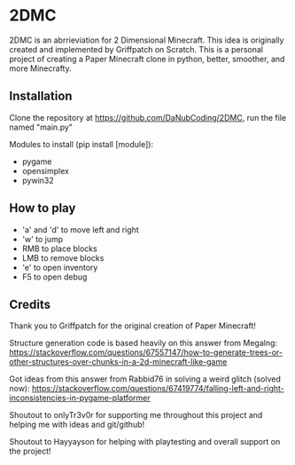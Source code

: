 # 2DMC
2DMC is an abrrieviation for 2 Dimensional Minecraft. This idea is originally created and implemented by Griffpatch on Scratch. This is a personal project of creating a Paper Minecraft clone in python, better, smoother, and more Minecrafty. 

## Installation
Clone the repository at https://github.com/DaNubCoding/2DMC, run the file named "main.py"

Modules to install (pip install [module]):
- pygame
- opensimplex
- pywin32

## How to play
- 'a' and 'd' to move left and right
- 'w' to jump
- RMB to place blocks
- LMB to remove blocks
- 'e' to open inventory
- F5 to open debug

## Credits
Thank you to Griffpatch for the original creation of Paper Minecraft!

Structure generation code is based heavily on this answer from Megalng: https://stackoverflow.com/questions/67557147/how-to-generate-trees-or-other-structures-over-chunks-in-a-2d-minecraft-like-game

Got ideas from this answer from Rabbid76 in solving a weird glitch (solved now): https://stackoverflow.com/questions/67419774/falling-left-and-right-inconsistencies-in-pygame-platformer

Shoutout to onlyTr3v0r for supporting me throughout this project and helping me with ideas and git/github!

Shoutout to Hayyayson for helping with playtesting and overall support on the project!
